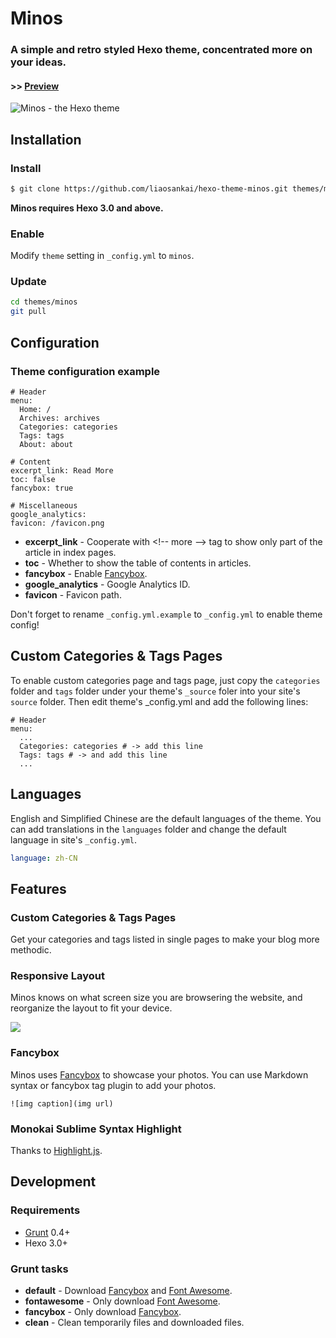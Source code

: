 # Minos

### A simple and retro styled Hexo theme, concentrated more on your ideas.
#### >> [Preview](http://ppoffice.github.io/hexo-theme-minos/)
![Minos - the Hexo theme](http://ppoffice.github.io/hexo-theme-minos/gallery/Minos.jpg "")

## Installation

### Install

``` bash
$ git clone https://github.com/liaosankai/hexo-theme-minos.git themes/minos
```

**Minos requires Hexo 3.0 and above.**

### Enable

Modify `theme` setting in `_config.yml` to `minos`.

### Update

``` bash
cd themes/minos
git pull
```

## Configuration

### Theme configuration example
```
# Header
menu:
  Home: /
  Archives: archives
  Categories: categories
  Tags: tags
  About: about

# Content
excerpt_link: Read More
toc: false
fancybox: true

# Miscellaneous
google_analytics:
favicon: /favicon.png
```

- **excerpt_link** - Cooperate with <!-- more --\> tag to show only part of the article in index pages.
- **toc** - Whether to show the table of contents in articles.
- **fancybox** - Enable [Fancybox].
- **google_analytics** - Google Analytics ID.
- **favicon** - Favicon path.

Don't forget to rename `_config.yml.example` to `_config.yml` to enable theme config!

## Custom Categories & Tags Pages

To enable custom categories page and tags page, just copy the `categories` folder and `tags` folder under your theme's `_source` foler into your site's `source` folder. Then edit theme's _config.yml and add the following lines:
```
# Header
menu:
  ...
  Categories: categories # -> add this line
  Tags: tags # -> and add this line
  ...
```

## Languages

English and Simplified Chinese are the default languages of the theme. You can add translations in the `languages` folder and change the default language in site's `_config.yml`.

``` yml
language: zh-CN
```

## Features

### Custom Categories & Tags Pages

Get your categories and tags listed in single pages to make your blog more methodic.

### Responsive Layout

Minos knows on what screen size you are browsering the website, and reorganize the layout to fit your device.

![](http://ppoffice.github.io/hexo-theme-minos/gallery/Minos-mobile.jpg "")

### Fancybox

Minos uses [Fancybox] to showcase your photos. You can use Markdown syntax or fancybox tag plugin to add your photos.

```
![img caption](img url)
```

### Monokai Sublime Syntax Highlight

Thanks to [Highlight.js](https://highlightjs.org/).

## Development

### Requirements

- [Grunt] 0.4+
- Hexo 3.0+

### Grunt tasks

- **default** - Download [Fancybox] and [Font Awesome].
- **fontawesome** - Only download [Font Awesome].
- **fancybox** - Only download [Fancybox].
- **clean** - Clean temporarily files and downloaded files.

[Hexo]: http://zespia.tw/hexo/
[Fancybox]: http://fancyapps.com/fancybox/
[Font Awesome]: http://fontawesome.io/
[Grunt]: http://gruntjs.com/